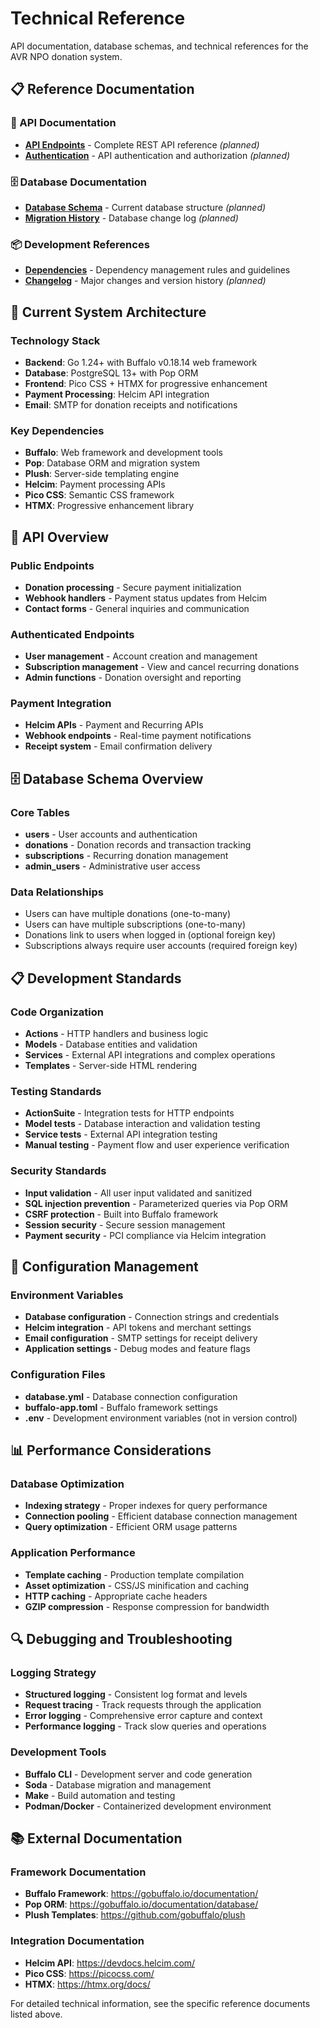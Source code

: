 # Technical Reference

API documentation, database schemas, and technical references for the AVR NPO donation system.

## 📋 Reference Documentation

### 🔌 API Documentation
- **[API Endpoints](./api-endpoints.md)** - Complete REST API reference *(planned)*
- **[Authentication](./authentication.md)** - API authentication and authorization *(planned)*

### 🗄️ Database Documentation  
- **[Database Schema](./database-schema.md)** - Current database structure *(planned)*
- **[Migration History](./migration-history.md)** - Database change log *(planned)*

### 📦 Development References
- **[Dependencies](./dependencies.md)** - Dependency management rules and guidelines
- **[Changelog](./changelog.md)** - Major changes and version history *(planned)*

## 🎯 Current System Architecture

### Technology Stack
- **Backend**: Go 1.24+ with Buffalo v0.18.14 web framework
- **Database**: PostgreSQL 13+ with Pop ORM
- **Frontend**: Pico CSS + HTMX for progressive enhancement
- **Payment Processing**: Helcim API integration
- **Email**: SMTP for donation receipts and notifications

### Key Dependencies
- **Buffalo**: Web framework and development tools
- **Pop**: Database ORM and migration system  
- **Plush**: Server-side templating engine
- **Helcim**: Payment processing APIs
- **Pico CSS**: Semantic CSS framework
- **HTMX**: Progressive enhancement library

## 🔌 API Overview

### Public Endpoints
- **Donation processing** - Secure payment initialization
- **Webhook handlers** - Payment status updates from Helcim
- **Contact forms** - General inquiries and communication

### Authenticated Endpoints
- **User management** - Account creation and management
- **Subscription management** - View and cancel recurring donations
- **Admin functions** - Donation oversight and reporting

### Payment Integration
- **Helcim APIs** - Payment and Recurring APIs
- **Webhook endpoints** - Real-time payment notifications
- **Receipt system** - Email confirmation delivery

## 🗄️ Database Schema Overview

### Core Tables
- **users** - User accounts and authentication
- **donations** - Donation records and transaction tracking
- **subscriptions** - Recurring donation management
- **admin_users** - Administrative user access

### Data Relationships
- Users can have multiple donations (one-to-many)
- Users can have multiple subscriptions (one-to-many)  
- Donations link to users when logged in (optional foreign key)
- Subscriptions always require user accounts (required foreign key)

## 📋 Development Standards

### Code Organization
- **Actions** - HTTP handlers and business logic
- **Models** - Database entities and validation
- **Services** - External API integrations and complex operations
- **Templates** - Server-side HTML rendering

### Testing Standards
- **ActionSuite** - Integration tests for HTTP endpoints
- **Model tests** - Database interaction and validation testing
- **Service tests** - External API integration testing
- **Manual testing** - Payment flow and user experience verification

### Security Standards
- **Input validation** - All user input validated and sanitized
- **SQL injection prevention** - Parameterized queries via Pop ORM
- **CSRF protection** - Built into Buffalo framework
- **Session security** - Secure session management
- **Payment security** - PCI compliance via Helcim integration

## 🔧 Configuration Management

### Environment Variables
- **Database configuration** - Connection strings and credentials
- **Helcim integration** - API tokens and merchant settings
- **Email configuration** - SMTP settings for receipt delivery
- **Application settings** - Debug modes and feature flags

### Configuration Files
- **database.yml** - Database connection configuration
- **buffalo-app.toml** - Buffalo framework settings
- **.env** - Development environment variables (not in version control)

## 📊 Performance Considerations

### Database Optimization
- **Indexing strategy** - Proper indexes for query performance
- **Connection pooling** - Efficient database connection management
- **Query optimization** - Efficient ORM usage patterns

### Application Performance
- **Template caching** - Production template compilation
- **Asset optimization** - CSS/JS minification and caching
- **HTTP caching** - Appropriate cache headers
- **GZIP compression** - Response compression for bandwidth

## 🔍 Debugging and Troubleshooting

### Logging Strategy
- **Structured logging** - Consistent log format and levels
- **Request tracing** - Track requests through the application
- **Error logging** - Comprehensive error capture and context
- **Performance logging** - Track slow queries and operations

### Development Tools
- **Buffalo CLI** - Development server and code generation
- **Soda** - Database migration and management
- **Make** - Build automation and testing
- **Podman/Docker** - Containerized development environment

## 📚 External Documentation

### Framework Documentation
- **Buffalo Framework**: https://gobuffalo.io/documentation/
- **Pop ORM**: https://gobuffalo.io/documentation/database/
- **Plush Templates**: https://github.com/gobuffalo/plush

### Integration Documentation  
- **Helcim API**: https://devdocs.helcim.com/
- **Pico CSS**: https://picocss.com/
- **HTMX**: https://htmx.org/docs/

For detailed technical information, see the specific reference documents listed above.
